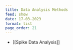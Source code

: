 ```yaml
---
title: Data Analysis Methods
feed: show
date: 17-03-2023
format: list
page_order: 21
---
```



- [[Spike Data Analysis]]